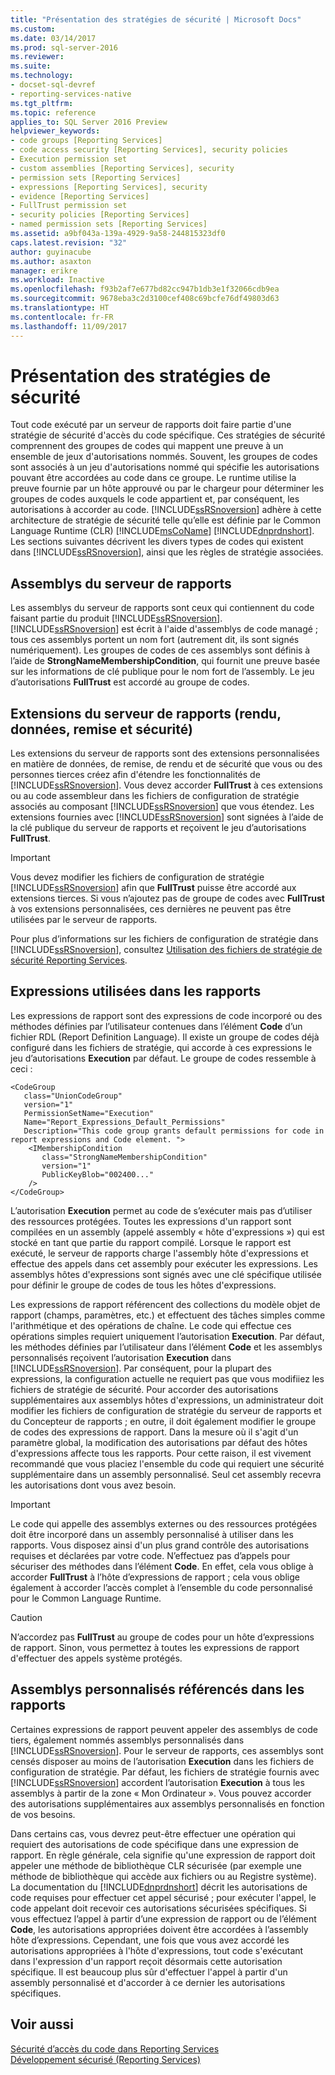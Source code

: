```yaml
---
title: "Présentation des stratégies de sécurité | Microsoft Docs"
ms.custom: 
ms.date: 03/14/2017
ms.prod: sql-server-2016
ms.reviewer: 
ms.suite: 
ms.technology:
- docset-sql-devref
- reporting-services-native
ms.tgt_pltfrm: 
ms.topic: reference
applies_to: SQL Server 2016 Preview
helpviewer_keywords:
- code groups [Reporting Services]
- code access security [Reporting Services], security policies
- Execution permission set
- custom assemblies [Reporting Services], security
- permission sets [Reporting Services]
- expressions [Reporting Services], security
- evidence [Reporting Services]
- FullTrust permission set
- security policies [Reporting Services]
- named permission sets [Reporting Services]
ms.assetid: a9bf043a-139a-4929-9a58-244815323df0
caps.latest.revision: "32"
author: guyinacube
ms.author: asaxton
manager: erikre
ms.workload: Inactive
ms.openlocfilehash: f93b2af7e677bd82cc947b1db3e1f32066cdb9ea
ms.sourcegitcommit: 9678eba3c2d3100cef408c69bcfe76df49803d63
ms.translationtype: HT
ms.contentlocale: fr-FR
ms.lasthandoff: 11/09/2017
---
```

# <a name="understanding-security-policies"></a>Présentation des stratégies de sécurité
  Tout code exécuté par un serveur de rapports doit faire partie d'une stratégie de sécurité d'accès du code spécifique. Ces stratégies de sécurité comprennent des groupes de codes qui mappent une preuve à un ensemble de jeux d'autorisations nommés. Souvent, les groupes de codes sont associés à un jeu d'autorisations nommé qui spécifie les autorisations pouvant être accordées au code dans ce groupe. Le runtime utilise la preuve fournie par un hôte approuvé ou par le chargeur pour déterminer les groupes de codes auxquels le code appartient et, par conséquent, les autorisations à accorder au code. [!INCLUDE[ssRSnoversion](../../../includes/ssrsnoversion-md.md)] adhère à cette architecture de stratégie de sécurité telle qu’elle est définie par le Common Language Runtime (CLR) [!INCLUDE[msCoName](../../../includes/msconame-md.md)] [!INCLUDE[dnprdnshort](../../../includes/dnprdnshort-md.md)]. Les sections suivantes décrivent les divers types de codes qui existent dans [!INCLUDE[ssRSnoversion](../../../includes/ssrsnoversion-md.md)], ainsi que les règles de stratégie associées.  
  
## <a name="report-server-assemblies"></a>Assemblys du serveur de rapports  
 Les assemblys du serveur de rapports sont ceux qui contiennent du code faisant partie du produit [!INCLUDE[ssRSnoversion](../../../includes/ssrsnoversion-md.md)]. [!INCLUDE[ssRSnoversion](../../../includes/ssrsnoversion-md.md)] est écrit à l'aide d'assemblys de code managé ; tous ces assemblys portent un nom fort (autrement dit, ils sont signés numériquement). Les groupes de codes de ces assemblys sont définis à l’aide de **StrongNameMembershipCondition**, qui fournit une preuve basée sur les informations de clé publique pour le nom fort de l’assembly. Le jeu d’autorisations **FullTrust** est accordé au groupe de codes.  
  
## <a name="report-server-extensions-rendering-data-delivery-and-security"></a>Extensions du serveur de rapports (rendu, données, remise et sécurité)  
 Les extensions du serveur de rapports sont des extensions personnalisées en matière de données, de remise, de rendu et de sécurité que vous ou des personnes tierces créez afin d'étendre les fonctionnalités de [!INCLUDE[ssRSnoversion](../../../includes/ssrsnoversion-md.md)]. Vous devez accorder **FullTrust** à ces extensions ou au code assembleur dans les fichiers de configuration de stratégie associés au composant [!INCLUDE[ssRSnoversion](../../../includes/ssrsnoversion-md.md)] que vous étendez. Les extensions fournies avec [!INCLUDE[ssRSnoversion](../../../includes/ssrsnoversion-md.md)] sont signées à l’aide de la clé publique du serveur de rapports et reçoivent le jeu d’autorisations **FullTrust**.  
  
> [!IMPORTANT]  
>  Vous devez modifier les fichiers de configuration de stratégie [!INCLUDE[ssRSnoversion](../../../includes/ssrsnoversion-md.md)] afin que **FullTrust** puisse être accordé aux extensions tierces. Si vous n’ajoutez pas de groupe de codes avec **FullTrust** à vos extensions personnalisées, ces dernières ne peuvent pas être utilisées par le serveur de rapports.  
  
 Pour plus d’informations sur les fichiers de configuration de stratégie dans [!INCLUDE[ssRSnoversion](../../../includes/ssrsnoversion-md.md)], consultez [Utilisation des fichiers de stratégie de sécurité Reporting Services](../../../reporting-services/extensions/secure-development/using-reporting-services-security-policy-files.md).  
  
## <a name="expressions-used-in-reports"></a>Expressions utilisées dans les rapports  
 Les expressions de rapport sont des expressions de code incorporé ou des méthodes définies par l’utilisateur contenues dans l’élément **Code** d’un fichier RDL (Report Definition Language). Il existe un groupe de codes déjà configuré dans les fichiers de stratégie, qui accorde à ces expressions le jeu d’autorisations **Execution** par défaut. Le groupe de codes ressemble à ceci :  
  
```  
<CodeGroup  
   class="UnionCodeGroup"  
   version="1"  
   PermissionSetName="Execution"  
   Name="Report_Expressions_Default_Permissions"  
   Description="This code group grants default permissions for code in report expressions and Code element. ">  
    <IMembershipCondition  
       class="StrongNameMembershipCondition"  
       version="1"  
       PublicKeyBlob="002400..."  
    />  
</CodeGroup>  
```  
  
 L’autorisation **Execution** permet au code de s’exécuter mais pas d’utiliser des ressources protégées. Toutes les expressions d'un rapport sont compilées en un assembly (appelé assembly « hôte d'expressions ») qui est stocké en tant que partie du rapport compilé. Lorsque le rapport est exécuté, le serveur de rapports charge l'assembly hôte d'expressions et effectue des appels dans cet assembly pour exécuter les expressions. Les assemblys hôtes d'expressions sont signés avec une clé spécifique utilisée pour définir le groupe de codes de tous les hôtes d'expressions.  
  
 Les expressions de rapport référencent des collections du modèle objet de rapport (champs, paramètres, etc.) et effectuent des tâches simples comme l'arithmétique et des opérations de chaîne. Le code qui effectue ces opérations simples requiert uniquement l’autorisation **Execution**. Par défaut, les méthodes définies par l’utilisateur dans l’élément **Code** et les assemblys personnalisés reçoivent l’autorisation **Execution** dans [!INCLUDE[ssRSnoversion](../../../includes/ssrsnoversion-md.md)]. Par conséquent, pour la plupart des expressions, la configuration actuelle ne requiert pas que vous modifiiez les fichiers de stratégie de sécurité. Pour accorder des autorisations supplémentaires aux assemblys hôtes d'expressions, un administrateur doit modifier les fichiers de configuration de stratégie du serveur de rapports et du Concepteur de rapports ; en outre, il doit également modifier le groupe de codes des expressions de rapport. Dans la mesure où il s'agit d'un paramètre global, la modification des autorisations par défaut des hôtes d'expressions affecte tous les rapports. Pour cette raison, il est vivement recommandé que vous placiez l'ensemble du code qui requiert une sécurité supplémentaire dans un assembly personnalisé. Seul cet assembly recevra les autorisations dont vous avez besoin.  
  
> [!IMPORTANT]  
>  Le code qui appelle des assemblys externes ou des ressources protégées doit être incorporé dans un assembly personnalisé à utiliser dans les rapports. Vous disposez ainsi d'un plus grand contrôle des autorisations requises et déclarées par votre code. N’effectuez pas d’appels pour sécuriser des méthodes dans l’élément **Code**. En effet, cela vous oblige à accorder **FullTrust** à l’hôte d’expressions de rapport ; cela vous oblige également à accorder l’accès complet à l’ensemble du code personnalisé pour le Common Language Runtime.  
  
> [!CAUTION]  
>  N’accordez pas **FullTrust** au groupe de codes pour un hôte d’expressions de rapport. Sinon, vous permettez à toutes les expressions de rapport d'effectuer des appels système protégés.  
  
## <a name="custom-assemblies-referenced-in-reports"></a>Assemblys personnalisés référencés dans les rapports  
 Certaines expressions de rapport peuvent appeler des assemblys de code tiers, également nommés assemblys personnalisés dans [!INCLUDE[ssRSnoversion](../../../includes/ssrsnoversion-md.md)]. Pour le serveur de rapports, ces assemblys sont censés disposer au moins de l’autorisation **Execution** dans les fichiers de configuration de stratégie. Par défaut, les fichiers de stratégie fournis avec [!INCLUDE[ssRSnoversion](../../../includes/ssrsnoversion-md.md)] accordent l’autorisation **Execution** à tous les assemblys à partir de la zone « Mon Ordinateur ». Vous pouvez accorder des autorisations supplémentaires aux assemblys personnalisés en fonction de vos besoins.  
  
 Dans certains cas, vous devrez peut-être effectuer une opération qui requiert des autorisations de code spécifique dans une expression de rapport. En règle générale, cela signifie qu'une expression de rapport doit appeler une méthode de bibliothèque CLR sécurisée (par exemple une méthode de bibliothèque qui accède aux fichiers ou au Registre système). La documentation du [!INCLUDE[dnprdnshort](../../../includes/dnprdnshort-md.md)] décrit les autorisations de code requises pour effectuer cet appel sécurisé ; pour exécuter l'appel, le code appelant doit recevoir ces autorisations sécurisées spécifiques. Si vous effectuez l’appel à partir d’une expression de rapport ou de l’élément **Code**, les autorisations appropriées doivent être accordées à l’assembly hôte d’expressions. Cependant, une fois que vous avez accordé les autorisations appropriées à l'hôte d'expressions, tout code s'exécutant dans l'expression d'un rapport reçoit désormais cette autorisation spécifique. Il est beaucoup plus sûr d'effectuer l'appel à partir d'un assembly personnalisé et d'accorder à ce dernier les autorisations spécifiques.  
  
## <a name="see-also"></a>Voir aussi  
 [Sécurité d’accès du code dans Reporting Services](../../../reporting-services/extensions/secure-development/code-access-security-in-reporting-services.md)   
 [Développement sécurisé &#40;Reporting Services&#41;](../../../reporting-services/extensions/secure-development/secure-development-reporting-services.md)  
  
  
